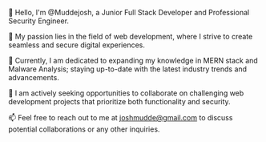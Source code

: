 👋 Hello, I'm @Muddejosh, a Junior Full Stack Developer and Professional Security Engineer.

👀 My passion lies in the field of web development, where I strive to create seamless and secure digital experiences.

🌱 Currently, I am dedicated to expanding my knowledge in MERN stack and Malware Analysis; staying up-to-date with the latest industry trends and advancements.

💞️ I am actively seeking opportunities to collaborate on challenging web development projects that prioritize both functionality and security.

📫 Feel free to reach out to me at joshmudde@gmail.com to discuss potential collaborations or any other inquiries.
<!---
Muddejosh/Muddejosh is a ✨ special ✨ repository because its `README.md` (this file) appears on your GitHub profile.
You can click the Preview link to take a look at your changes.
--->
